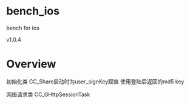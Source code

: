 # bench_ios
bench for ios

v1.0.4

Overview
========

初始化类
CC_Share启动时为user_signKey赋值 使用登陆后返回的md5 key

网络请求类
CC_GHttpSessionTask

